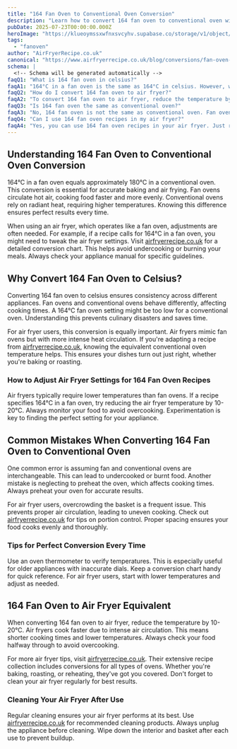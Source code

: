 ```yaml
---
title: "164 Fan Oven to Conventional Oven Conversion"
description: "Learn how to convert 164 fan oven to conventional oven with our simple guide. Perfect for air fryer recipes and hassle-free baking."
pubDate: 2025-07-23T00:00:00.000Z
heroImage: "https://klueoymssxwfnxsvcyhv.supabase.co/storage/v1/object/public/Shmucket/164-fan-oven-to-conventional-oven-conversion.png"
tags:
  - "fanoven"
author: "AirFryerRecipe.co.uk"
canonical: "https://www.airfryerrecipe.co.uk/blog/conversions/fan-oven-to-conventional-oven/164-fan-oven-to-conventional-oven-conversion"
schema: |
  <!-- Schema will be generated automatically -->
faqQ1: "What is 164 fan oven in celsius?"
faqA1: "164°C in a fan oven is the same as 164°C in celsius. However, when converting to a conventional oven, you'd typically increase the temperature to around 180°C for equivalent cooking results."
faqQ2: "How do I convert 164 fan oven to air fryer?"
faqA2: "To convert 164 fan oven to air fryer, reduce the temperature by 10-20°C. Air fryers cook faster due to intense air circulation, so start at 150°C and adjust as needed based on your appliance."
faqQ3: "Is 164 fan oven the same as conventional oven?"
faqA3: "No, 164 fan oven is not the same as conventional oven. Fan ovens circulate hot air, cooking food faster. For equivalent results in a conventional oven, you'd need to increase the temperature to around 180°C."
faqQ4: "Can I use 164 fan oven recipes in my air fryer?"
faqA4: "Yes, you can use 164 fan oven recipes in your air fryer. Just remember to reduce the temperature by 10-20°C and check the food earlier, as air fryers cook faster than fan ovens."
---
```

<h2>Understanding 164 Fan Oven to Conventional Oven Conversion</h2>
<p>164°C in a fan oven equals approximately 180°C in a conventional oven. This conversion is essential for accurate baking and air frying. Fan ovens circulate hot air, cooking food faster and more evenly. Conventional ovens rely on radiant heat, requiring higher temperatures. Knowing this difference ensures perfect results every time.</p>
<p>When using an air fryer, which operates like a fan oven, adjustments are often needed. For example, if a recipe calls for 164°C in a fan oven, you might need to tweak the air fryer settings. Visit <a href=https://www.airfryerrecipe.co.uk/air-fryer-conversion-chart>airfryerrecipe.co.uk</a> for a detailed conversion chart. This helps avoid undercooking or burning your meals. Always check your appliance manual for specific guidelines.</p>

<h2>Why Convert 164 Fan Oven to Celsius?</h2>
<p>Converting 164 fan oven to celsius ensures consistency across different appliances. Fan ovens and conventional ovens behave differently, affecting cooking times. A 164°C fan oven setting might be too low for a conventional oven. Understanding this prevents culinary disasters and saves time.</p>
<p>For air fryer users, this conversion is equally important. Air fryers mimic fan ovens but with more intense heat circulation. If you're adapting a recipe from <a href=https://www.airfryerrecipe.co.uk/recipes>airfryerrecipe.co.uk</a>, knowing the equivalent conventional oven temperature helps. This ensures your dishes turn out just right, whether you're baking or roasting.</p>

<h3>How to Adjust Air Fryer Settings for 164 Fan Oven Recipes</h3>
<p>Air fryers typically require lower temperatures than fan ovens. If a recipe specifies 164°C in a fan oven, try reducing the air fryer temperature by 10-20°C. Always monitor your food to avoid overcooking. Experimentation is key to finding the perfect setting for your appliance.</p>

<h2>Common Mistakes When Converting 164 Fan Oven to Conventional Oven</h2>
<p>One common error is assuming fan and conventional ovens are interchangeable. This can lead to undercooked or burnt food. Another mistake is neglecting to preheat the oven, which affects cooking times. Always preheat your oven for accurate results.</p>
<p>For air fryer users, overcrowding the basket is a frequent issue. This prevents proper air circulation, leading to uneven cooking. Check out <a href=https://www.airfryerrecipe.co.uk/recipe-category/chicken>airfryerrecipe.co.uk</a> for tips on portion control. Proper spacing ensures your food cooks evenly and thoroughly.</p>

<h3>Tips for Perfect Conversion Every Time</h3>
<p>Use an oven thermometer to verify temperatures. This is especially useful for older appliances with inaccurate dials. Keep a conversion chart handy for quick reference. For air fryer users, start with lower temperatures and adjust as needed.</p>

<h2>164 Fan Oven to Air Fryer Equivalent</h2>
<p>When converting 164 fan oven to air fryer, reduce the temperature by 10-20°C. Air fryers cook faster due to intense air circulation. This means shorter cooking times and lower temperatures. Always check your food halfway through to avoid overcooking.</p>
<p>For more air fryer tips, visit <a href=https://www.airfryerrecipe.co.uk>airfryerrecipe.co.uk</a>. Their extensive recipe collection includes conversions for all types of ovens. Whether you're baking, roasting, or reheating, they've got you covered. Don't forget to clean your air fryer regularly for best results.</p>

<h3>Cleaning Your Air Fryer After Use</h3>
<p>Regular cleaning ensures your air fryer performs at its best. Use <a href=https://www.airfryerrecipe.co.uk/air-fryer-cleaner>airfryerrecipe.co.uk</a> for recommended cleaning products. Always unplug the appliance before cleaning. Wipe down the interior and basket after each use to prevent buildup.</p>

